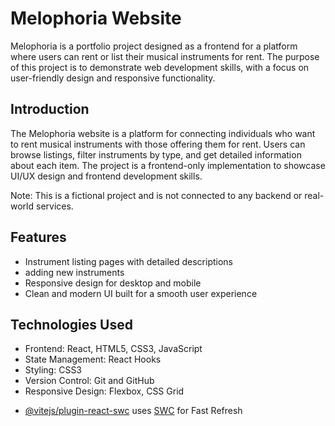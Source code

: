 # Melophoria Website
Melophoria is a portfolio project designed as a frontend for a platform where users can rent or list their musical instruments for rent. The purpose of this project is to demonstrate web development skills, with a focus on user-friendly design and responsive functionality.


## Introduction
The Melophoria website is a platform for connecting individuals who want to rent musical instruments with those offering them for rent. Users can browse listings, filter instruments by type, and get detailed information about each item. The project is a frontend-only implementation to showcase UI/UX design and frontend development skills.

Note: This is a fictional project and is not connected to any backend or real-world services.

## Features
* Instrument listing pages with detailed descriptions
* adding new instruments
* Responsive design for desktop and mobile
* Clean and modern UI built for a smooth user experience

## Technologies Used
* Frontend: React, HTML5, CSS3, JavaScript
* State Management: React Hooks
* Styling: CSS3
* Version Control: Git and GitHub
* Responsive Design: Flexbox, CSS Grid






- [@vitejs/plugin-react-swc](https://github.com/vitejs/vite-plugin-react-swc) uses [SWC](https://swc.rs/) for Fast Refresh
